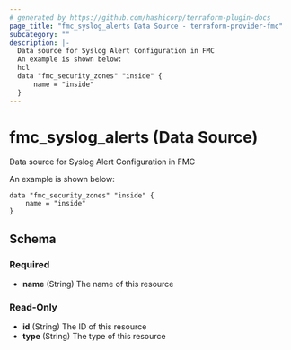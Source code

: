 ```yaml
---
# generated by https://github.com/hashicorp/terraform-plugin-docs
page_title: "fmc_syslog_alerts Data Source - terraform-provider-fmc"
subcategory: ""
description: |-
  Data source for Syslog Alert Configuration in FMC
  An example is shown below:
  hcl
  data "fmc_security_zones" "inside" {
      name = "inside"
  }
---
```


# fmc_syslog_alerts (Data Source)

Data source for Syslog Alert Configuration in FMC

An example is shown below: 
```hcl
data "fmc_security_zones" "inside" {
	name = "inside"
}
```



<!-- schema generated by tfplugindocs -->
## Schema

### Required

- **name** (String) The name of this resource

### Read-Only

- **id** (String) The ID of this resource
- **type** (String) The type of this resource


